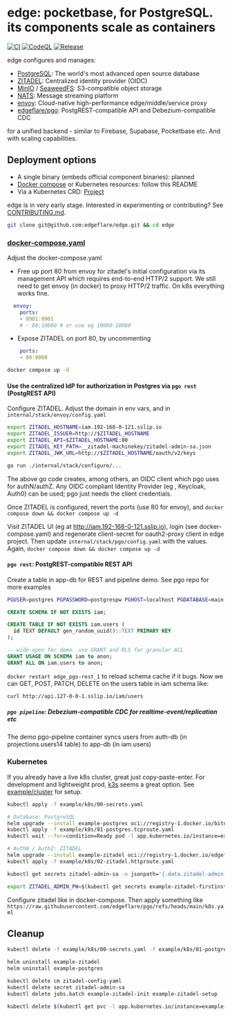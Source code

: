 # edge: pocketbase, for PostgreSQL. its components scale as containers

[![CI](https://github.com/edgeflare/edge/actions/workflows/ci.yml/badge.svg)](https://github.com/edgeflare/edge/actions/workflows/ci.yml)
[![CodeQL](https://github.com/edgeflare/edge/actions/workflows/codeql.yml/badge.svg)](https://github.com/edgeflare/edge/actions/workflows/codeql.yml)
[![Release](https://github.com/edgeflare/edge/actions/workflows/release.yml/badge.svg)](https://github.com/edgeflare/edge/actions/workflows/release.yml)

edge configures and manages:

* [PostgreSQL](https://www.postgresql.org/): The world's most advanced open source database
* [ZITADEL](https://github.com/zitadel/zitadel): Centralized identity provider (OIDC)
* [MinIO](https://github.com/minio/minio) / [SeaweedFS](https://github.com/seaweedfs/seaweedfs): S3-compatible object storage
* [NATS](https://nats.io): Message streaming platform
* [envoy](https://github.com/envoyproxy/envoy): Cloud-native high-performance edge/middle/service proxy
* [edgeflare/pgo](https://github.com/edgeflare/pgo): PostgREST-compatible API and Debezium-compatible CDC

for a unified backend - similar to Firebase, Supabase, Pocketbase etc. And with scaling capabilities.

## Deployment options

- A single binary (embeds official component binaries): planned
- [Docker compose](./docker-compose.yaml) or Kubernetes resources: follow this README
- Via a Kubernetes CRD: [Project](./example/project.yaml)

edge is in very early stage. Interested in experimenting or contributing? See [CONTRIBUTING.md](./CONTRIBUTING.md).

```sh
git clone git@github.com:edgeflare/edge.git && cd edge
```

### [docker-compose.yaml](./docker-compose.yaml)

Adjust the docker-compose.yaml

- Free up port 80 from envoy for zitadel's initial configuration via its management API which requires end-to-end HTTP/2 support.
We still need to get envoy (in docker) to proxy HTTP/2 traffic. On k8s everything works fine.

```yaml
  envoy:
    ports:
    - 9901:9901
    # - 80:10080 # or use eg 10080:10080
```

- Expose ZITADEL on port 80, by uncommenting

```yaml
    ports:
    - 80:8080
```

```sh
docker compose up -d
```

#### Use the centralized IdP for authorization in Postgres via `pgo rest` (PostgREST API)

Configure ZITADEL. Adjust the domain in env vars, and in `internal/stack/envoy/config.yaml`

```sh
export ZITADEL_HOSTNAME=iam.192-168-0-121.sslip.io
export ZITADEL_ISSUER=http://$ZITADEL_HOSTNAME
export ZITADEL_API=$ZITADEL_HOSTNAME:80
export ZITADEL_KEY_PATH=__zitadel-machinekey/zitadel-admin-sa.json
export ZITADEL_JWK_URL=http://$ZITADEL_HOSTNAME/oauth/v2/keys
```

```sh
go run ./internal/stack/configure/...
```

The above go code creates, among others, an OIDC client which pgo uses for authN/authZ. Any OIDC compliant Identity Provider (eg , Keycloak, Auth0) can be used; pgo just needs the client credentials.

Once ZITADEL is configured, revert the ports (use 80 for envoy), and `docker compose down && docker compose up -d`

Visit ZITADEL UI (eg at http://iam.192-168-0-121.sslip.io), login (see docker-compose.yaml) and regenerate client-secret for oauth2-proxy client in edge project. Then update `internal/stack/pgo/config.yaml` with the values. Again, `docker compose down && docker compose up -d`

#### `pgo rest`: PostgREST-compatible REST API

Create a table in app-db for REST and pipeline demo. See pgo repo for more examples

```sh
PGUSER=postgres PGPASSWORD=postgrespw PGHOST=localhost PGDATABASE=main PGPORT=5432 psql
```

```sql
CREATE SCHEMA IF NOT EXISTS iam;

CREATE TABLE IF NOT EXISTS iam.users (
  id TEXT DEFAULT gen_random_uuid()::TEXT PRIMARY KEY
);

-- wide-open for demo. use GRANT and RLS for granular ACL
GRANT USAGE ON SCHEMA iam to anon;
GRANT ALL ON iam.users to anon;
```

`docker restart edge_pgo-rest_1` to reload schema cache if it bugs.
Now we can GET, POST, PATCH, DELETE on the users table in iam schema like:

```sh
curl http://api.127-0-0-1.sslip.io/iam/users
```

##### `pgo pipeline`: Debezium-compatible CDC for realtime-event/replication etc

The demo pgo-pipeline container syncs users from auth-db (in projections.users14 table) to app-db (in iam.users)

### Kubernetes
If you already have a live k8s cluster, great just copy-paste-enter.
For development and lightweight prod, [k3s](https://github.com/k3s-io/k3s) seems a great option.
See [example/cluster](./example/cluster) for setup.

```sh
kubectl apply -f example/k8s/00-secrets.yaml

# Database: PostgreSQL
helm upgrade --install example-postgres oci://registry-1.docker.io/bitnamicharts/postgresql -f example/k8s/01-postgres.values.yaml
kubectl apply -f example/k8s/01-postgres.tcproute.yaml
kubectl wait --for=condition=Ready pod -l app.kubernetes.io/instance=example-postgres --timeout=-1s

# AuthN / AuthZ: ZITADEL
helm upgrade --install example-zitadel oci://registry-1.docker.io/edgeflare/zitadel -f example/k8s/02-zitadel.values.yaml
kubectl apply -f example/k8s/02-zitadel.httproute.yaml
```

```sh
kubectl get secrets zitadel-admin-sa -o jsonpath='{.data.zitadel-admin-sa\.json}' | base64 -d > __zitadel-machinekey/zitadel-admin-sa.json

export ZITADEL_ADMIN_PW=$(kubectl get secrets example-zitadel-firstinstance -o jsonpath='{.data.ZITADEL_FIRSTINSTANCE_ORG_HUMAN_PASSWORD}' | base64 -d)
```

Configure zitadel like in docker-compose. Then apply something like `https://raw.githubusercontent.com/edgeflare/pgo/refs/heads/main/k8s.yaml`

## Cleanup

```sh
kubectl delete -f example/k8s/00-secrets.yaml -f example/k8s/01-postgres.tcproute.yaml -f example/k8s/02-zitadel.httproute.yaml -f example/k8s/03-postgrest.yaml

helm uninstall example-zitadel
helm uninstall example-postgres

kubectl delete cm zitadel-config-yaml
kubectl delete secret zitadel-admin-sa
kubectl delete jobs.batch example-zitadel-init example-zitadel-setup

kubectl delete $(kubectl get pvc -l app.kubernetes.io/instance=example-postgres -o name)
```
